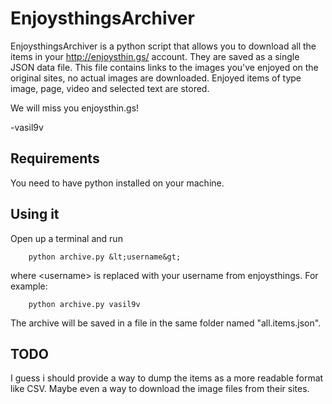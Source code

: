 # EnjoysthingsArchiver

EnjoysthingsArchiver is a python script that allows you to download all the items in your http://enjoysthin.gs/ account. They are saved as a single JSON data file. This file contains links to the images you've enjoyed on the original sites, no actual images are downloaded. Enjoyed items of type image, page, video and selected text are stored.

We will miss you enjoysthin.gs!

-vasil9v

## Requirements

You need to have python installed on your machine.

## Using it

Open up a terminal and run
```
    python archive.py &lt;username&gt;
```
where &lt;username&gt; is replaced with your username from enjoysthings. For example:
```
    python archive.py vasil9v
```
The archive will be saved in a file in the same folder named "all.items.json".

## TODO

I guess i should provide a way to dump the items as a more readable format like CSV. Maybe even a way to download the image files from their sites.
